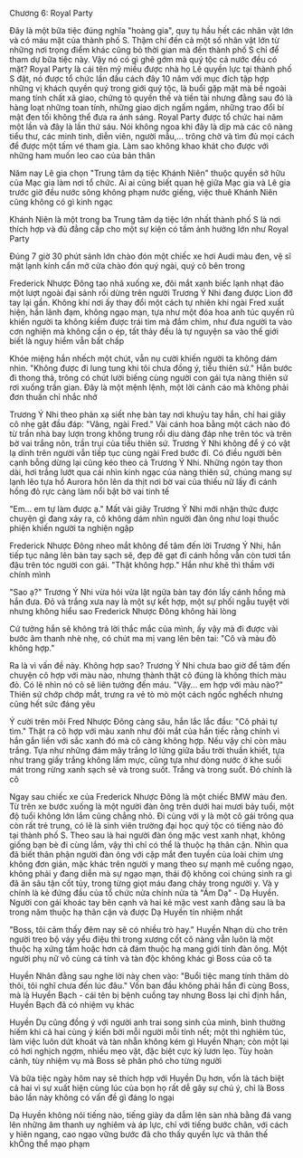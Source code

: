 




Chương 6: Royal Party


Đây là một bữa tiệc đúng nghĩa "hoàng gia", quy tụ hầu hết các nhân vật lớn và có máu mặt của thành phố S. Thậm chí đến cả một số nhân vật lớn từ những nơi trọng điểm khác cũng bỏ thời gian mà đến thành phố S chỉ để tham dự bữa tiệc này. Vậy nó có gì ghê gớm mà quý tộc cả nước đều có mặt? Royal Party là cái tên mỹ miều được nhà họ Lê quyền lực tại thành phố S đặt, nó được tổ chức lần đầu cách đây 10 năm với mục đích tập hợp những vị khách quyền quý trong giới quý tộc, là buổi gặp mặt mà bề ngoài mang tính chất xã giao, chứng tỏ quyền thế và tiền tài nhưng đằng sau đó là hàng loạt những toan tính, những giao dịch ngấm ngầm, những trao đổi bí mật đen tối không thể đưa ra ánh sáng. Royal Party được tổ chức hai năm một lần và đây là lần thứ sáu. Nói không ngoa khi đây là dịp mà các cô nàng tiểu thư, các minh tinh, diễn viên, người mẫu,... trông chờ và tìm đủ mọi cách để được một tấm vé tham gia. Làm sao không khao khát cho được với những ham muốn leo cao của bản thân

Năm nay Lê gia chọn "Trung tâm dạ tiệc Khánh Niên" thuộc quyền sở hữu của Mạc gia làm nơi tổ chức. Ai ai cũng biết quan hệ giữa Mạc gia và Lê gia trước giờ đều nước sông không phạm nước giếng, việc thuê Khánh Niên cũng không có gì kinh ngạc

Khánh Niên là một trong ba Trung tâm dạ tiệc lớn nhất thành phố S là nơi thích hợp và đủ đẳng cấp cho một sự kiện có tầm ảnh hưởng lớn như Royal Party

Đúng 7 giờ 30 phút sảnh lớn chào đón một chiếc xe hơi Audi màu đen, vệ sĩ mặt lạnh kính cẩn mở cửa chào đón quý ngài, quý cô bên trong

Frederick Nhược Đông tao nhã xuống xe, đôi mắt xanh biếc lạnh nhạt đảo một lượt ngoài đại sảnh rồi dừng trên người Trương Ý Nhi đang được Lion đỡ tay lại gần. Không khí nơi ấy thay đổi một cách tự nhiên khi ngài Fred xuất hiện, hắn lãnh đạm, không ngạo mạn, tựa như một đóa hoa anh túc quyến rũ khiến người ta không kiềm được trái tim mà đắm chìm, như đưa người ta vào cơn nghiện mà không cần o ép, tất thảy đều là tự nguyện sa vào thế giới biết là nguy hiểm vẫn bất chấp

Khóe miệng hắn nhếch một chút, vẫn nụ cười khiến người ta không dám nhìn. "Không được đi lung tung khi tôi chưa đồng ý, tiểu thiên sứ." Hắn bước đi thong thả, trông có chút lười biếng cùng người con gái tựa nàng thiên sứ rơi xuống trần gian. Đây là một mệnh lệnh, một lời cảnh cáo mà không phải đơn thuần chỉ nhắc nhở

Trương Ý Nhi theo phản xạ siết nhẹ bàn tay nơi khuỷu tay hắn, chỉ hai giây cô nhẹ gật đầu đáp: "Vâng, ngài Fred." Vài cánh hoa bằng một cách nào đó từ trần nhà bay lượn trong không trung rồi dịu dàng đáp nhẹ trên tóc và trên bờ vai trắng nõn, trần trụi của tiểu thiên sứ. Trương Ý Nhi không để ý có vật lạ dính trên người vẫn tiếp tục cùng ngài Fred bước đi. Có điều người bên cạnh bỗng dừng lại cũng kéo theo cả Trương Ý Nhi. Những ngón tay thon dài, hơi trắng lướt qua cái nhìn kinh ngạc của nàng thiên sứ, chúng mang sự lạnh lẽo tựa hồ Aurora hôn lên da thịt nơi bờ vai của thiếu nữ lấy đi cánh hồng đỏ rực càng làm nổi bật bờ vai tinh tế

"Em... em tự làm được ạ." Mất vài giây Trương Ý Nhi mới nhận thức được chuyện gì đang xảy ra, cô không dám nhìn người đàn ông như loại thuốc phiện khiến người ta nghiện ngập

Frederick Nhược Đông nheo mắt không để tâm đến lời Trương Ý Nhi, hắn tiếp tục nâng lên bàn tay sạch sẽ, đẹp đẽ gạt đi cánh hồng vẫn còn tươi tắn đậu trên tóc người con gái. "Thật không hợp." Hắn như khẽ thì thầm với chính mình

"Sao ạ?" Trương Ý Nhi vừa hỏi vừa lật ngửa bàn tay đón lấy cánh hồng mà hắn đưa. Đỏ và trắng xưa nay là một sự kết hợp, một sự phối ngẫu tuyệt vời nhưng không hiểu sao Frederick Nhược Đông không hài lòng

Cứ tưởng hắn sẽ không trả lời thắc mắc của mình, ấy vậy mà đi được vài bước âm thanh nhè nhẹ, có chút ma mị vang lên bên tai: "Cô và màu đỏ không hợp."

Ra là vì vấn đề này. Không hợp sao? Trương Ý Nhi chưa bao giờ để tâm đến chuyện cô hợp với màu nào, nhưng thành thật cô đúng là không thích màu đỏ. Có lẽ nhìn nó cô sẽ liên tưởng đến máu. "Vậy... em hợp với màu nào?" Thiên sứ chớp chớp mắt, trưng ra vẻ tò mò một cách ngốc nghếch nhưng cũng hết sức đáng yêu

Ý cười trên môi Fred Nhược Đông càng sâu, hắn lắc lắc đầu: "Cô phải tự tìm." Thật ra cô hợp với màu xanh như đôi mắt của hắn tiếc rằng chính vì hắn gắn liền với sắc xanh đó mà cô càng không hợp. Nếu vậy chỉ còn màu trắng. Tựa như những đám mây trắng lơ lửng giữa bầu trời thuần khiết, tựa như trang giấy trắng không lấm mực, cũng tựa như dòng nước ở khe suối mát trong rừng xanh sạch sẽ và trong suốt. Trắng và trong suốt. Đó chính là cô

Ngay sau chiếc xe của Frederick Nhược Đông là một chiếc BMW màu đen. Từ trên xe bước xuống là một người đàn ông trên dưới hai mươi bảy tuổi, một độ tuổi không lớn lắm cũng chẳng nhỏ. Đi cùng với y là một cô gái trông qua còn rất trẻ trung, có lẽ là sinh viên trường đại học quý tộc có tiếng nào đó tại thành phố S. Theo sau là hai người đàn ông mặc vest xanh nhạt, không giống bạn bè đi cùng lắm, vậy thì chỉ có thể là thuộc hạ thân cận. Nhìn qua đã biết thân phận người đàn ông với cặp mắt đen tuyền của loài chim ưng không đơn giản, mặc khác trên người y mang theo sự mạnh mẽ cuồng ngạo, không phải y đang diễn mà sự ngạo mạn, thái độ không coi chúng sinh ra gì đã ăn sâu tận cốt tủy, trong từng giọt máu đang chảy trong người y. Và y chính là kẻ đứng đầu của tổ chức nửa chính nửa tà "Ám Dạ" - Dạ Huyền. Người con gái khoác tay bên cạnh và hai kẻ mặc vest xanh đằng sau là ba trong năm thuộc hạ thân cận và được Dạ Huyền tín nhiệm nhất

"Boss, tôi cảm thấy đêm nay sẽ có nhiều trò hay." Huyền Nhạn dù cho trên người treo bộ váy yểu điệu thì trong xương cốt cô nàng vẫn luôn là một thuộc hạ xứng tầm hoặc hơn cả đám thuộc hạ mang giới tính đàn ông. Một người phụ nữ vô cùng cá tính và tàn độc không khác gì Boss của cô ta

Huyền Nhân đằng sau nghe lời này chen vào: "Buổi tiệc mang tính thăm dò thôi, tôi nghĩ chưa đến lúc đâu." Vốn ban đầu không phải hắn đi cùng Boss, mà là Huyền Bạch - cái tên bị bệnh cuồng tay nhưng Boss lại chỉ định hắn, Huyền Bạch đã có nhiệm vụ khác

Huyền Dụ cũng đồng ý với người anh trai song sinh của mình, bình thường hiếm khi cả hai cùng ý kiến bởi mỗi người mỗi tính nết; một thì nghiêm túc, làm việc luôn dứt khoát và tàn nhẫn không kém gì Huyền Nhạn; còn một lại có hơi nghịch ngợm, nhiều mẹo vặt, đặc biệt cực kỳ lươn lẹo. Tùy hoàn cảnh, tùy nhiệm vụ mà Boss sẽ phân phó cho từng người

Và bữa tiệc ngày hôm nay sẽ thích hợp với Huyền Dụ hơn, vốn là tách biệt cả hai vì sự xuất hiện cùng lúc của bọn họ rất dễ gây sự chú ý, chỉ là Boss bảo lần này không có vấn đề gì đáng lo ngại

Dạ Huyền không nói tiếng nào, tiếng giày da dẫm lên sàn nhà bằng đá vang lên những âm thanh uy nghiêm và áp lực, chỉ với tiếng bước chân, với cách y hiên ngang, cao ngạo vững bước đã cho thấy quyền lực và thân thế khÔng thể mạo phạm




